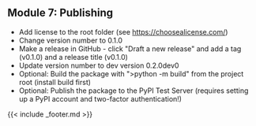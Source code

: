 ##  Module 7: Publishing
- Add license to the root folder (see https://choosealicense.com/)
- Change version number to 0.1.0
- Make a release in GitHub - click "Draft a new release" and add a tag (v0.1.0) and a release title (v0.1.0)
- Update version number to dev version 0.2.0dev0
- Optional: Build the package with ">python -m build" from the project root (install build first)
- Optional: Publish the package to the PyPI Test Server (requires setting up a PyPI account and two-factor authentication!)

{{< include _footer.md >}}